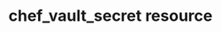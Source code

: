 ---
resource_reference: true
resources_common_guards: true
resources_common_notification: true
resources_common_properties: true
title: chef_vault_secret resource
resource: chef_vault_secret
aliases:
- "/resource_chef_vault_secret.html"
menu:
  infra:
    title: chef_vault_secret
    identifier: chef_infra/cookbook_reference/resources/chef_vault_secret chef_vault_secret
    parent: chef_infra/cookbook_reference/resources
resource_description_list:
- markdown: Use the **chef_vault_secret** resource to store secrets in Chef Vault
    items. Where possible and relevant, this resource attempts to map behavior and
    functionality to the knife vault sub-commands.
resource_new_in: '16.0'
syntax_full_code_block: |-
  chef_vault_secret 'name' do
    admins           String, Array
    clients          String, Array
    data_bag         String
    environment      String
    id               String # default value: 'name' unless specified
    raw_data         Hash, ChefUtils::Mash # default value: {}
    search           String # default value: "*:*"
    action           Symbol # defaults to :create if not specified
  end
syntax_properties_list:
syntax_full_properties_list:
- "`chef_vault_secret` is the resource."
- "`name` is the name given to the resource block."
- "`action` identifies which steps Chef Infra Client will take to bring the node into
  the desired state."
- "`admins`, `clients`, `data_bag`, `environment`, `id`, `raw_data`, and `search`
  are the properties available to this resource."
actions_list:
  :create:
    markdown: Create a Chef Vault data bag.
  :create_if_missing:
    markdown: Create a Chef Vault data bag unless it already exists.
  :delete:
    markdown: Delete a Chef Vault data bag if present.
  :nothing:
    shortcode: resources_common_actions_nothing.md
properties_list:
- property: admins
  ruby_type: String, Array
  required: true
  description_list:
  - markdown: A list of admin users who should have access to the item. Corresponds
      to the 'admin' option when using the chef-vault knife plugin. Can be specified
      as a comma separated string or an array.
- property: clients
  ruby_type: String, Array
  required: false
  description_list:
  - markdown: A search query for the nodes' API clients that should have access to
      the item.
- property: data_bag
  ruby_type: String
  required: true
  description_list:
  - markdown: The data bag that contains the item.
- property: environment
  ruby_type: String
  required: false
  description_list:
  - markdown: The Chef environment of the data if storing per environment values.
- property: id
  ruby_type: String
  required: false
  default_value: The resource block's name
  description_list:
  - markdown: The name of the data bag item if it differs from the name of the resource
      block
- property: raw_data
  ruby_type: Hash, ChefUtils::Mash
  required: false
  default_value: "{}"
  description_list:
  - markdown: The raw data, as a Ruby Hash, that will be stored in the item.
- property: search
  ruby_type: String
  required: false
  default_value: "*:*"
  description_list:
  - markdown: Search query that would match the same used for the clients, gets stored
      as a field in the item.
examples: |
  **To create a 'foo' item in an existing 'bar' data bag**:

  ```ruby
  chef_vault_secret 'foo' do
    data_bag 'bar'
    raw_data({ 'auth' => 'baz' })
    admins 'jtimberman'
    search '*:*'
  end
  ```

  **To allow multiple admins access to an item**:

  ```ruby
  chef_vault_secret 'root-password' do
    admins 'jtimberman,paulmooring'
    data_bag 'secrets'
    raw_data({ 'auth' => 'DoNotUseThisPasswordForRoot' })
    search '*:*'
  end
  ```
---
